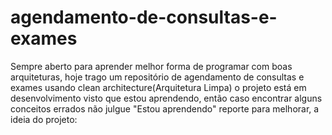 # agendamento-de-consultas-e-exames
Sempre aberto para aprender melhor forma de programar com boas arquiteturas, hoje trago um repositório de agendamento de consultas e exames usando clean architecture(Arquitetura Limpa) o projeto está em desenvolvimento visto que estou  aprendendo, então caso encontrar alguns conceitos errados não julgue "Estou aprendendo" reporte para melhorar, a ideia do projeto:
